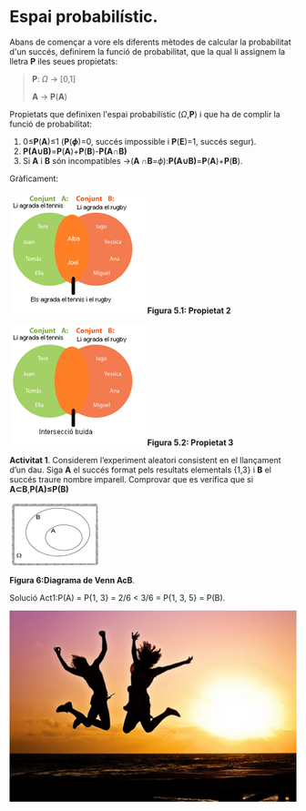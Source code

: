 # **Espai probabilístic.**

Abans de començar a vore els diferents mètodes de calcular la probabilitat d'un succés, definirem la funció de probabilitat, que la qual li assignem la lletra **P** iles seues propietats:

> **P**: $\Omega$ $\to$ \[0,1]
>
  > **A** $\to$ **P**(**A**)

Propietats que definixen l'espai probabilístic ($\Omega$,**P**) i que ha de complir la funció de probabilitat:

1. 0≤**P**(**A**)≤1  (**P**(**$\phi$**)=0, succés impossible i **P**(**E**)=1, succés segur).
2. **P(A$\cup$B)**=**P**(**A**)+**P**(**B**)-**P(A$\cap$B)**
3. Si **A** i **B** són incompatibles $\to$(**A $\cap$B**=$\phi$):**P(A$\cup$B)**=**P**(**A**)+**P**(**B**).

Gràficament:

![Propietat 2](imatges/Figura%205.1-%20Diagrama%20de%20Venn%20propietat%202.png)
**Figura 5.1: Propietat 2**

![Propietat 3](imatges/Figura%205.2-%20Diagrama%20de%20Venn%20propietat%203.png)
**Figura 5.2: Propietat 3**

**Activitat 1**. Considerem l’experiment aleatori consistent en el llançament d’un dau. Siga **A** el succés format pels resultats elementals {1,3} i **B** el succés traure nombre imparell. Comprovar que es verifica que si **A$\subset$B**,**P(A)≤P(B)**  

![Figura 5:Diagrama de Venn](imatges/Figura%206.%20Diagrama%20de%20Venn%20(%20AcB%20).png)

  **Figura 6:Diagrama de Venn AcB**.

Solució Act1:P(A) = P{1, 3} = 2/6 < 3/6 = P{1, 3, 5} = P(B).

![](imatges/saltant.jpeg)
